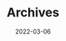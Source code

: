 ---
title: "Archives"
date: 2022-03-06
layout: "archives"
slug: "archives"
menu:
    main:
        weight: 
        params: 
            icon: archives
---